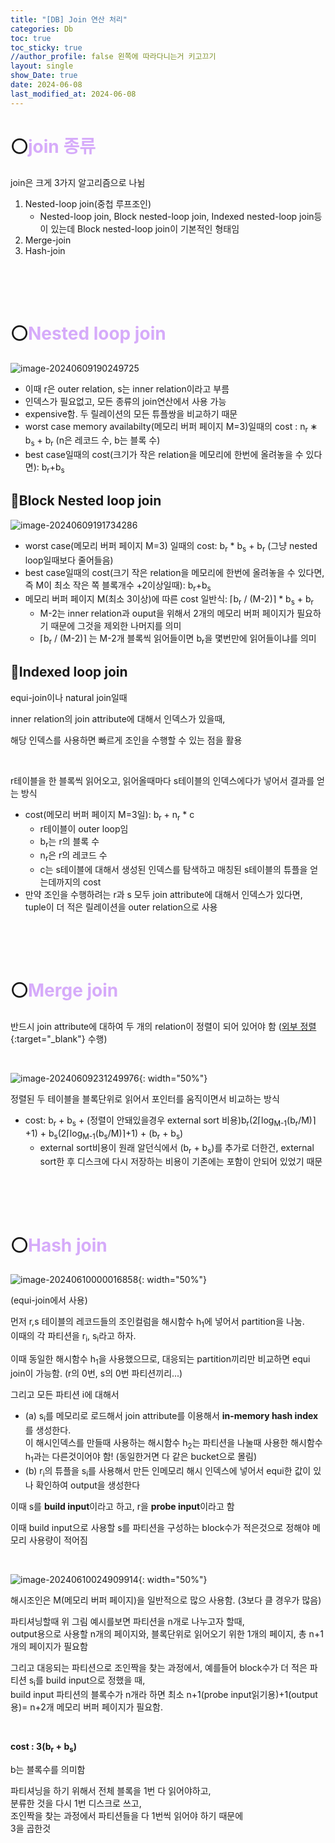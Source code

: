 ```yaml
---
title: "[DB] Join 연산 처리"
categories: Db
toc: true
toc_sticky: true
//author_profile: false 왼쪽에 따라다니는거 키고끄기
layout: single
show_Date: true
date: 2024-06-08
last_modified_at: 2024-06-08
---
```


# ⚪<span style="color: #D6ABFA;">join 종류</span>

join은 크게 3가지 알고리즘으로 나뉨

1. Nested-loop join(중첩 루프조인)
   - Nested-loop join, Block nested-loop join, Indexed nested-loop join등이 있는데 Block nested-loop join이 기본적인 형태임
2. Merge-join
3. Hash-join

<br>

<br>

<br>

# ⚪<span style="color: #D6ABFA;">Nested loop join</span>

![image-20240609190249725](../../assets/images/2024-06-08-Join/image-20240609190249725.png)

- 이때 r은 outer relation, s는 inner relation이라고 부름
- 인덱스가 필요없고, 모든 종류의 join연산에서 사용 가능
- expensive함. 두 릴레이션의 모든 튜플쌍을 비교하기 때문
- worst case memory availabilty(메모리 버퍼 페이지 M=3)일때의 cost : n<sub>r</sub> ∗ b<sub>s</sub> + b<sub>r</sub> (n은 레코드 수, b는 블록 수)
- best case일때의 cost(크기가 작은 relation을 메모리에 한번에 올려놓을 수 있다면):  b<sub>r</sub>+b<sub>s</sub>

## 🔹Block Nested loop join

![image-20240609191734286](../../assets/images/2024-06-08-Join/image-20240609191734286.png)

- worst case(메모리 버퍼 페이지 M=3) 일때의 cost:  b<sub>r</sub> * b<sub>s</sub> + b<sub>r</sub> (그냥 nested loop일때보다 줄어들음)
- best case일때의 cost(크기 작은 relation을 메모리에 한번에 올려놓을 수 있다면, 즉 M이 최소 작은 쪽 블록개수 +2이상일때): b<sub>r</sub>+b<sub>s</sub>
- 메모리 버퍼 페이지 M(최소 3이상)에 따른 cost 일반식:  ⌈b<sub>r</sub> / (M-2)⌉ * b<sub>s</sub> + b<sub>r</sub>
  - M-2는 inner relation과 ouput을 위해서 2개의 메모리 버퍼 페이지가 필요하기 때문에 그것을 제외한 나머지를 의미
  - ⌈b<sub>r</sub> / (M-2)⌉ 는 M-2개 블록씩 읽어들이면 b<sub>r</sub>을 몇번만에 읽어들이냐를 의미

## 🔹Indexed loop join

equi-join이나 natural join일때

inner relation의 join attribute에 대해서 인덱스가 있을때,

해당 인덱스를 사용하면 빠르게 조인을 수행할 수 있는 점을 활용

<br>

r테이블을 한 블록씩 읽어오고, 읽어올때마다 s테이블의 인덱스에다가 넣어서 결과를 얻는 방식

- cost(메모리 버퍼 페이지 M=3일):  b<sub>r</sub> +  n<sub>r</sub> * c
  - r테이블이 outer loop임
  - b<sub>r</sub>는 r의 블록 수
  - n<sub>r</sub>은 r의 레코드 수
  - c는 s테이블에 대해서 생성된 인덱스를 탐색하고 매칭된 s테이블의 튜플을 얻는데까지의 cost
- 만약 조인을 수행하려는 r과 s 모두 join attribute에 대해서 인덱스가 있다면, tuple이 더 적은 릴레이션을 outer relation으로 사용

<br>

<br>

<br>

# ⚪<span style="color: #D6ABFA;">Merge join</span>

반드시 join attribute에 대하여 두 개의 relation이 정렬이 되어 있어야 함 ([외부 정렬](https://igh01gi.github.io/db/ExternalSort/){:target="_blank"} 수행)

<br>

![image-20240609231249976](../../assets/images/2024-06-08-Join/image-20240609231249976.png){: width="50%"}

정렬된 두 테이블을 블록단위로 읽어서 포인터를 움직이면서 비교하는 방식

- cost: b<sub>r</sub> + b<sub>s</sub>  + (정렬이 안돼있을경우 external sort 비용)b<sub>r</sub>(2⌈log<sub>M-1</sub>(b<sub>r</sub>/M)⌉+1) + b<sub>s</sub>(2⌈log<sub>M-1</sub>(b<sub>s</sub>/M)⌉+1) + (b<sub>r</sub> +  b<sub>s</sub>)
  - external sort비용이 원래 알던식에서 (b<sub>r</sub> +  b<sub>s</sub>)를 추가로 더한건, external sort한 후 디스크에 다시 저장하는 비용이 기존에는 포함이 안되어 있었기 때문

<br>

<br>

<br>

# ⚪<span style="color: #D6ABFA;">Hash join</span>

![image-20240610000016858](../../assets/images/2024-06-08-Join/image-20240610000016858.png){: width="50%"}

(equi-join에서 사용)

먼저 r,s 테이블의 레코드들의 조인컬럼을 해시함수 h<sub>1</sub>에 넣어서 partition을 나눔.  
이때의 각 파티션을 r<sub>i</sub>, s<sub>i</sub>라고 하자.

이때 동일한 해시함수 h<sub>1</sub>을 사용했으므로, 대응되는 partition끼리만 비교하면 equi join이 가능함. (r의 0번, s의 0번 파티션끼리...)

그리고 모든 파티션 i에 대해서   

- (a) s<sub>i</sub>를 메모리로 로드해서 join attribute를 이용해서 **in-memory hash index**를 생성한다.   
  이 해시인덱스를  만들때 사용하는 해시함수 h<sub>2</sub>는 파티션을 나눌때 사용한 해시함수 h<sub>1</sub>과는 다른것이어야 함! (동일한거면 다 같은 bucket으로 몰림)
- (b) r<sub>i</sub>의 튜플을 s<sub>i</sub>를 사용해서 만든 인메모리 해시 인덱스에 넣어서 equi한 값이 있나 확인하여 output을 생성한다

이때 s를 **build input**이라고 하고, r을 **probe input**이라고 함

이때 build input으로 사용할 s를 파티션을 구성하는 block수가 적은것으로 정해야 메모리 사용량이 적어짐

<br>

![image-20240610024909914](../../assets/images/2024-06-08-Join/image-20240610024909914.png){: width="50%"}

해시조인은 M(메모리 버퍼 페이지)을 일반적으로 많으 사용함. (3보다 클 경우가 많음)

파티셔닝할때 위 그림 예시를보면 파티션을 n개로 나누고자 할때,   
output용으로 사용할 n개의 페이지와, 블록단위로 읽어오기 위한 1개의 페이지, 총 n+1개의 페이지가 필요함

그리고 대응되는 파티션으로 조인짝을 찾는 과정에서, 예를들어 block수가 더 적은 파티션 s<sub>i</sub>를 build input으로 정했을 때,  
build input 파티션의 블록수가 n개라 하면 최소 n+1(probe input읽기용)+1(output용)= n+2개 메모리 버퍼 페이지가 필요함.

<br>

**cost : 3(b<sub>r</sub> +  b<sub>s</sub>)**

b는 블록수를 의미함

파티셔닝을 하기 위해서 전체 블록을 1번 다 읽어야하고,  
분류한 것을 다시 1번 디스크로 쓰고,  
조인짝을 찾는 과정에서 파티션들을 다 1번씩 읽어야 하기 때문에  
3을 곱한것
